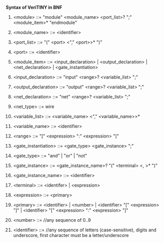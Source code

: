 **Syntax of VeriTINY in BNF**

1. \<module> ::= "module" \<module_name> \<port_list>? ";" \<module_item>* "endmodule"

2. \<module_name> ::= \<identifier>

3. \<port_list> ::= "(" \<port> \<"," \<port>>* ")"
  
4. \<port> ::= \<identifier>
  
5. \<module_item> ::= \<input_declaration> | \<output_declaration> | \<net_declaration> | \<gate_instantiation> 

6. \<input_declaration> ::= "input" \<range>? \<variable_list> ";"

7. \<output_declaration> ::= "output" \<range>? \<variable_list> ";"

8. \<net_declaration> ::= "net" \<range>? \<variable_list> ";"

9. \<net_type> ::= wire

10. \<variable_list> ::= \<variable_name> \<"," \<variable_name>>*

11. \<variable_name> ::= \<identifier>

12. \<range> ::= "\[" \<expression> ":" \<expression> "\]"

13. \<gate_instantiation> ::= <gate_type> <gate_instance> ";"

14. \<gate_type> ::= "and" | "or" | "not"

15. \<gate_instance> ::= \<gate_instance_name>? "(" \<terminal> \<, <terminal>>* ")"
  
16. \<gate_instance_name> ::= \<identifier>

17. \<terminal> ::= \<identifer> | \<expression>

18. \<expression> ::= \<primary>

19. \<primary> ::= \<identifier> | \<number> | \<identifier> "\[" \<expression> "]" | \<identifier> "\[" \<expression> ":" \<expression> "\]"  

20. \<number> ::= //any sequence of 0..9 

21. \<identifier> ::= //any sequence of letters (case-sensitive), digits and underscore, first character must be a letter/underscore
